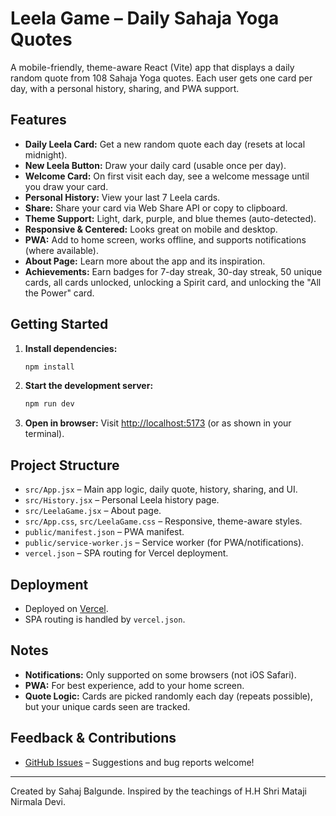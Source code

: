 # Leela Game – Daily Sahaja Yoga Quotes

A mobile-friendly, theme-aware React (Vite) app that displays a daily random quote from 108 Sahaja Yoga quotes. Each user gets one card per day, with a personal history, sharing, and PWA support.

## Features
- **Daily Leela Card:** Get a new random quote each day (resets at local midnight).
- **New Leela Button:** Draw your daily card (usable once per day).
- **Welcome Card:** On first visit each day, see a welcome message until you draw your card.
- **Personal History:** View your last 7 Leela cards.
- **Share:** Share your card via Web Share API or copy to clipboard.
- **Theme Support:** Light, dark, purple, and blue themes (auto-detected).
- **Responsive & Centered:** Looks great on mobile and desktop.
- **PWA:** Add to home screen, works offline, and supports notifications (where available).
- **About Page:** Learn more about the app and its inspiration.
- **Achievements:** Earn badges for 7-day streak, 30-day streak, 50 unique cards, all cards unlocked, unlocking a Spirit card, and unlocking the "All the Power" card.

## Getting Started
1. **Install dependencies:**
   ```powershell
   npm install
   ```
2. **Start the development server:**
   ```powershell
   npm run dev
   ```
3. **Open in browser:**
   Visit [http://localhost:5173](http://localhost:5173) (or as shown in your terminal).

## Project Structure
- `src/App.jsx` – Main app logic, daily quote, history, sharing, and UI.
- `src/History.jsx` – Personal Leela history page.
- `src/LeelaGame.jsx` – About page.
- `src/App.css`, `src/LeelaGame.css` – Responsive, theme-aware styles.
- `public/manifest.json` – PWA manifest.
- `public/service-worker.js` – Service worker (for PWA/notifications).
- `vercel.json` – SPA routing for Vercel deployment.

## Deployment
- Deployed on [Vercel](https://vercel.com/).
- SPA routing is handled by `vercel.json`.

## Notes
- **Notifications:** Only supported on some browsers (not iOS Safari).
- **PWA:** For best experience, add to your home screen.
- **Quote Logic:** Cards are picked randomly each day (repeats possible), but your unique cards seen are tracked.

## Feedback & Contributions
- [GitHub Issues](https://github.com/sahajisy/leela-game/issues) – Suggestions and bug reports welcome!

---

Created by Sahaj Balgunde. Inspired by the teachings of H.H Shri Mataji Nirmala Devi.